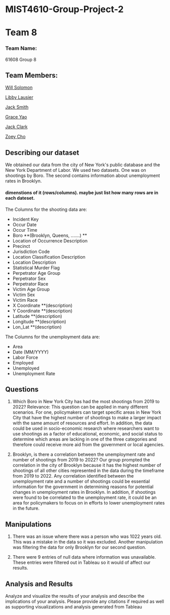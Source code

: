 # MIST4610-Group-Project-2
# Team 8

### Team Name:

61608 Group 8

## Team Members:

[Will Solomon](https://github.com/Willtsolomon)

[Libby Lausier](https://github.com/libbylausier)

[Jack Smith](https://github.com/jacklsmith14)

[Grace Yao](https://github.com/graceyao2)

[Jack Clark](https://github.com/JackClark12)

[Zoey Cho](https://github.com/hc29584)


## Describing our dataset
We obtained our data from the city of New York's public database and the New York Department of Labor. 
We used two datasets. One was on shootings by Boro. The second contains information about unemployment rates in Brooklyn.

#### dimenstions of it (rows/columns). maybe just list how many rows are in each dateset. 

The Columns for the shooting data are:

- Incident Key 
- Occur Date
- Occur Time
- Boro   **(Brooklyn, Queens, .......) **
- Location of Occurrence Description
- Precinct
- Jurisdiction Code
- Location Classification Description
- Location Description
- Statistical Murder Flag
- Perpetrator Age Group
- Perpetrator Sex
- Perpetrator Race
- Victim Age Group
- Victim Sex
- Victim Race
- X Coordinate **(description)
- Y Coordinate **(description)
- Latitude **(description)
- Longitude **(description)
- Lon_Lat **(description)

The Columns for the unemployment data are:

- Area
- Date (MM/YYYY) 
- Labor Force
- Employed
- Unemployed
- Unemployment Rate








## Questions
 1. Which Boro in New York City has had the most shootings from 2019 to 2022?
    Relevance: This question can be applied in many different scenarios. For one, policymakers can target specific areas in New York City that have the highest number of shootings to make a larger impact with the same amount of resources and effort. In addition, the data could be used in socio-economic research where researchers want to use shootings as a factor of educational, economic, and social status to determine which areas are lacking in one of the three categories and therefore could receive more aid from the government or local agencies.
    
 2. Brooklyn, is there a correlation between the unemployment rate and number of shootings from 2019 to 2022?
    Our group prompted the correlation in the city of Brooklyn because it has the highest number of shootings of all other cities represented in the data during the timeframe from 2019 to 2022. Any correlation identified between the unemployment rate and a number of shootings could be essential information for the government in determining reasons for potential changes in unemployment rates in Brooklyn. In addition, if shootings were found to be correlated to the unemployment rate, it could be an area for policymakers to focus on in efforts to lower unemployment rates in the future.
    
## Manipulations

1. There was an issue where there was a person who was 1022 years old. This was a mistake in the data so it was excluded. Another manipulation was filtering the data for only Brooklyn for our second question.

2. There were 9 entries of null data where information was unavailable. These entries were filtered out in Tableau so it would of affect our results. 

 ## Analysis and Results 

 Analyze and visualize the results of your analysis and describe the implications of your analysis.
Please provide any citations if required as well as supporting visualizations and analysis
generated from Tableau

